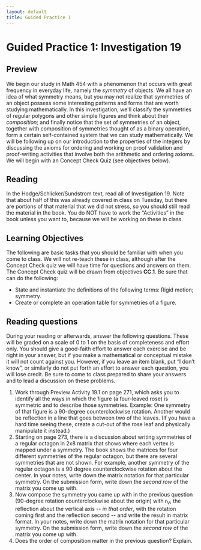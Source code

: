 ```yaml
---
layout: default
title: Guided Practice 1
---
```

# Guided Practice 1: Investigation 19

## Preview

We begin our study in Math 454 with a phenomenon that occurs with great frequency in everyday life, namely the _symmetry_ of objects. We all have an idea of what symmetry means, but you may not realize that symmetries of an object possess some interesting patterns and forms that are worth studying mathematically. In this investigation, we'll classify the symmetries of regular polygons and other simple figures and think about their _composition_; and finally notice that the set of symmetries of an object, together with composition of symmetries thought of as a binary operation, form a certain self-contained system that we can study mathematically. 
We will be following up on our introduction to the properties of the integers by discussing the axioms for ordering and working on proof validation and proof-writing activities that involve both the arithmetic and ordering axioms. We will begin with an Concept Check Quiz (see objectives below). 

## Reading

In the Hodge/Schlicker/Sundstrom text, read all of Investigation 19. Note that about half of this was already covered in class on Tuesday, but there are portions of that material that we did not stress, so you should still read the material in the book. You do NOT have to work the “Activities” in the book unless you want to, because we will be working on these in class.

## Learning Objectives 

The following are basic tasks that you should be familiar with when you come to class. We will not re-teach these in class, although after the Concept Check quiz we will have time for questions and answers on them. The Concept Check quiz will be drawn from objectives __CC.1__. Be sure that can do the following:

+ State and instantiate the definitions of the following terms: Rigid motion; symmetry.
+ Create or complete an operation table for symmetries of a figure.

## Reading questions

During your reading or afterwards, answer the following questions. These will be graded on a scale of 0 to 1 on the basis of completeness and effort only. You should give a good-faith effort to answer each exercise and be right in your answer, but if you make a mathematical or conceptual mistake it will not count against you. However, if you leave an item blank, put “I don’t know”, or similarly do not put forth an effort to answer each question, you will lose credit. Be sure to come to class prepared to share your answers and to lead a discussion on these problems.

1. Work through Preview Activity 19.1 on page 271, which asks you to identify all the ways in which the figure (a four-leaved rose) is symmetric and to describe those symmetries. Example: One symmetry of that figure is a 90-degree counterclockwise rotation. Another would be reflection in a line that goes between two of the leaves. (If you have a hard time seeing these, create a cut-out of the rose leaf and physically manipulate it instead.)
2. Starting on page 273, there is a discussion about writing symmetries of a regular octagon in 2x8 matrix that shows where each vertex is mapped under a symmetry. The book shows the matrices for four different symmetries of the regular octagon, but there are several symmetries that are not shown. For example, another symmetry of the regular octagon is a 90 degree counterclockwise rotation about the center. In your notes, write down the matrix notation for that particular symmetry.  On the submission form, write down the _second row_ of the matrix you come up with. 
3. Now compose the symmetry you came up with in the previous question (90-degree rotation counterclockwise about the origin) with $r_V$, the reflection about the vertical axis -- _in that order_, with the rotation coming first and the reflection second -- and write the result in matrix format. In your notes, write down the matrix notation for that particular symmetry.  On the submission form, write down the _second row_ of the matrix you come up with.
4. Does the order of composition matter in the previous question? Explain.
